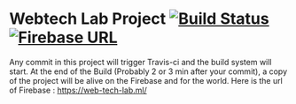 # Webtech Lab Project  <a href="https://travis-ci.org/slu-geeks/webtech_lab_project"><img src="https://travis-ci.org/slu-geeks/webtech_lab_project.svg?branch=master" alt="Build Status"/></a> <a href="https://web-tech-lab.ml/"><img src="http://i.imgur.com/BPkN6mS.png" alt="Firebase URL" /></a>

Any commit in this project will trigger Travis-ci and the build system will start.
At the end of the Build (Probably 2 or 3 min after your commit), a copy of the project will be alive on the Firebase and for the world. Here is the url of Firebase :
https://web-tech-lab.ml/


